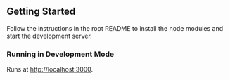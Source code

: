 ## Getting Started

Follow the instructions in the root README to install the node modules and start the development server.

### Running in Development Mode 

Runs at [http://localhost:3000](http://localhost:3000).
